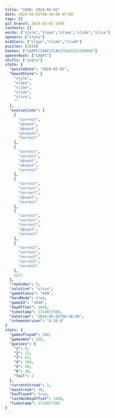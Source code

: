 ```yaml
---
title: "1048: 2024-05-02"
date: 2024-05-02T06:46:00-07:00
tags: []
git_branch: 2024-05-02_1048
contests: []
words: ["style","slope","slime","slide","slice"]
openers: ["style"]
middlers: ["slope","slime","slide"]
puzzles: [1048]
hashes: ["CAAPCCCAACCCCACCCCACCCCCCXXXXX"]
openerHash: ["CAAPC"]
shifts: ["ysqlo"]
state: {
  "puzzleDate": "2024-05-02",
  "boardState": [
    "style",
    "slope",
    "slime",
    "slide",
    "slice",
    ""
  ],
  "evaluations": [
    [
      "correct",
      "absent",
      "absent",
      "present",
      "correct"
    ],
    [
      "correct",
      "correct",
      "absent",
      "absent",
      "correct"
    ],
    [
      "correct",
      "correct",
      "correct",
      "absent",
      "correct"
    ],
    [
      "correct",
      "correct",
      "correct",
      "absent",
      "correct"
    ],
    [
      "correct",
      "correct",
      "correct",
      "correct",
      "correct"
    ],
    null
  ],
  "rowIndex": 5,
  "solution": "slice",
  "gameStatus": "WIN",
  "hardMode": true,
  "gameId": "1048",
  "dayOffset": 1048,
  "timestamp": 1714657560,
  "datetime": "2024-05-02T06:46:00",
  "schemaVersion": "0.16.0"
}
stats: {
  "gamesPlayed": 260,
  "gamesWon": 258,
  "guesses": {
    "1": 0,
    "2": 12,
    "3": 63,
    "4": 104,
    "5": 49,
    "6": 30,
    "fail": 2
  },
  "currentStreak": 2,
  "maxStreak": 36,
  "hasPlayed": true,
  "lastWonDayOffset": 1048,
  "timestamp": 1714657560
}
---
```

<!-- more -->
